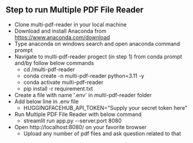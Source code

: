 ## Step to run Multiple PDF File Reader
- Clone multi-pdf-reader in your local machine
- Download and install Anaconda from https://www.anaconda.com/download
- Type anaconda on windows search and open anaconda command prompt
- Navigate to multi-pdf-reader progect (in step 1) from conda prompt and/by follow below commands
    * cd <basepath>/multi-pdf-reader
    * conda create -n multi-pdf-reader python=3.11 -y
    * conda activate multi-pdf-reader
    * pip install -r requirement.txt
- Create a file with name '.env' in multi-pdf-reader folder
- Add below line in .env file
    * HUGGINGFACEHUB_API_TOKEN="Supply your secret token here"
- Run Multiple PDF File Reader with below command
    * streamlit run app.py --server.port 8080
- Open http://localhost:8080/ on your favorite browser
    * Upload any number of pdf files and ask question related to that
